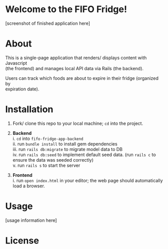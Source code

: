 # **Welcome to the FIFO Fridge!**

[screenshot of finished application here]

# **About**
This is a single-page application that renders/ displays content with Javascript  
(the frontend) and manages local API data via Rails (the backend).

Users can track which foods are about to expire in their fridge (organized by  
expiration date).


# **Installation**

1. Fork/ clone this repo to your local machine; `cd` into the project.

2. **Backend**  
 i. `cd` into `fifo-fridge-app-backend`  
 ii. run `bundle install` to install gem dependencies  
 iii. run `rails db:migrate` to migrate model data to DB  
 iv. run `rails db:seed` to implement default seed data. (run `rails c` to ensure the data was seeded correctly)  
 v. run `rails s` to start the server

3. **Frontend**  
  i. run `open index.html` in your editor; the web page should automatically load a browser.

# **Usage**

[usage information here]

# **License**
